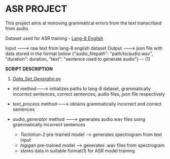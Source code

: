 # ASR PROJECT

This project aims at removing grammatical errors from the text transcribed from audio.

Dataset used for ASR training - [Lang-8 English](https://sites.google.com/site/naistlang8corpora/)

Input ---> raw text from lang-8 english dataset
Output ---> json file with data stored in the format below
  {"audio_filepath": "path/to/audio.wav", "duration": duration, "text": "sentence used to generate audio"} -- (1)

**SCRIPT DESCRIPTION**

1. _[Data_Set_Generator.py](https://github.com/askaydevs/ITN_Phore/blob/asr/asr_ask/scripts/DataGenerator.py)_

  * _init_ method---> initializes paths to lang-8 dataset, grammatically incorrect sentences, correct sentences, audio files, json file respectively
 
  * _text_process_ method---> obtains grammatically incorrect and correct sentences

  * _audio_generator_ method ---> generates audio.wav files using grammatically incorrect sentences
    * _Tactotron-2_ pre-trained model --> generates spectrogram from text input
    * _higigan_ pre-trained model --> generates .wav files from spectrogram
    * stores data in suitable format(1) for ASR model training
